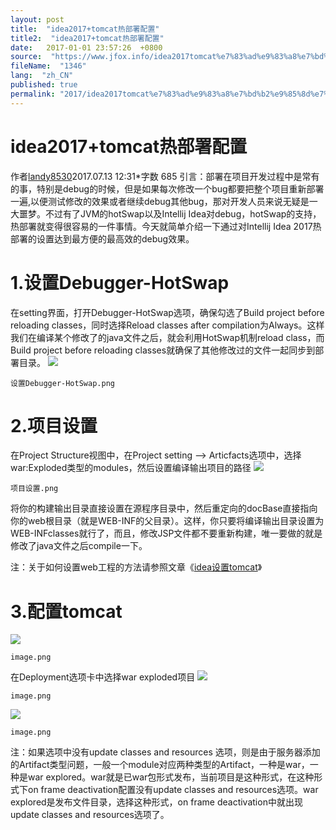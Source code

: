 ```yaml
---
layout: post
title:  "idea2017+tomcat热部署配置"
title2:  "idea2017+tomcat热部署配置"
date:   2017-01-01 23:57:26  +0800
source:  "https://www.jfox.info/idea2017tomcat%e7%83%ad%e9%83%a8%e7%bd%b2%e9%85%8d%e7%bd%ae.html"
fileName:  "1346"
lang:  "zh_CN"
published: true
permalink: "2017/idea2017tomcat%e7%83%ad%e9%83%a8%e7%bd%b2%e9%85%8d%e7%bd%ae.html"
---
```


# idea2017+tomcat热部署配置 


作者[landy8530](/u/36a7d3a994ac)2017.07.13 12:31*字数 685
引言：部署在项目开发过程中是常有的事，特别是debug的时候，但是如果每次修改一个bug都要把整个项目重新部署一遍,以便测试修改的效果或者继续debug其他bug，那对开发人员来说无疑是一大噩梦。不过有了JVM的hotSwap以及Intellij Idea对debug，hotSwap的支持，热部署就变得很容易的一件事情。今天就简单介绍一下通过对Intellij Idea 2017热部署的设置达到最方便的最高效的debug效果。

# 1.设置Debugger-HotSwap

在setting界面，打开Debugger-HotSwap选项，确保勾选了Build project before reloading classes，同时选择Reload classes after compilation为Always。这样我们在编译某个修改了的java文件之后，就会利用HotSwap机制reload class，而Build project before reloading classes就确保了其他修改过的文件一起同步到部署目录。
![](26960ab.png) 
  
    设置Debugger-HotSwap.png 
   
  
 
# 2.项目设置

在Project Structure视图中，在Project setting –> Articfacts选项中，选择war:Exploded类型的modules，然后设置编译输出项目的路径
![](29252fb.png) 
  
    项目设置.png 
   
  
 

将你的构建输出目录直接设置在源程序目录中，然后重定向的docBase直接指向你的web根目录（就是WEB-INF的父目录）。这样，你只要将编译输出目录设置为WEB-INFclasses就行了，而且，修改JSP文件都不要重新构建，唯一要做的就是修改了java文件之后compile一下。

注：关于如何设置web工程的方法请参照文章《[idea设置tomcat](https://www.jfox.info/go.php?url=http://www.jianshu.com/p/0458f2f5eecd)》

# 3.配置tomcat
![](b5b537a.png) 
  
    image.png 
   
  
 

在Deployment选项卡中选择war exploded项目
![](f151356.png) 
  
    image.png 
   
  
  
  ![](2f33043.png) 
  
    image.png 
   
  
  
  
注：如果选项中没有update classes and resources 选项，则是由于服务器添加的Artifact类型问题，一般一个module对应两种类型的Artifact，一种是war，一种是war explored。war就是已war包形式发布，当前项目是这种形式，在这种形式下on frame deactivation配置没有update classes and resources选项。war explored是发布文件目录，选择这种形式，on frame deactivation中就出现update classes and resources选项了。

